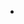 <!-- Description of Changes -->

* 

<!-- Notes: additional context on why this PR is being merged when it doesn't seem like it should -->

<!-- Fixes: # -->
<!-- Closes: # -->
<!-- Refs: # -->

<!-- Note: Remove all markdown comments after creating the pull request -->
